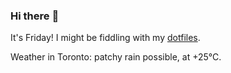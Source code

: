 ### Hi there :wave:

It's Friday! I might be fiddling with my [dotfiles](https://github.com/bewuethr/dotfiles).

Weather in Toronto: patchy rain possible, at +25°C.
